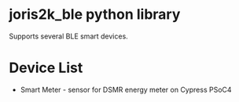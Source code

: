 joris2k_ble python library
==========================

Supports several BLE smart devices.

Device List
===========

* Smart Meter - sensor for DSMR energy meter on Cypress PSoC4
